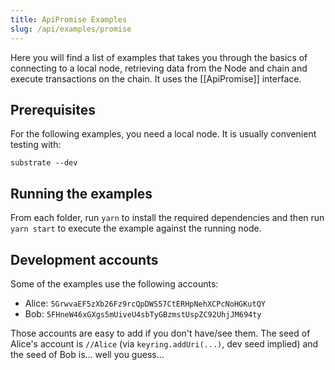 ```yaml
---
title: ApiPromise Examples
slug: /api/examples/promise
---
```


Here you will find a list of examples that takes you through the basics of connecting to a local node, retrieving data from the Node and chain and execute transactions on the chain. It uses the [[ApiPromise]] interface.

## Prerequisites

For the following examples, you need a local node. It is usually convenient testing with:

```
substrate --dev
```

## Running the examples

From each folder, run `yarn` to install the required dependencies and then run `yarn start` to execute the example against the running node.

## Development accounts

Some of the examples use the following accounts:

- Alice: `5GrwvaEF5zXb26Fz9rcQpDWS57CtERHpNehXCPcNoHGKutQY`
- Bob: `5FHneW46xGXgs5mUiveU4sbTyGBzmstUspZC92UhjJM694ty`

Those accounts are easy to add if you don't have/see them. The seed of Alice's account is `//Alice` (via `keyring.addUri(...)`, dev seed implied) and the seed of Bob is... well you guess...
